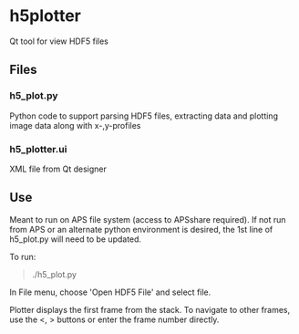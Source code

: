 # h5plotter
Qt tool for view HDF5 files

## Files

### h5_plot.py
Python code to support parsing HDF5 files, extracting data and plotting image data along with x-,y-profiles

### h5_plotter.ui
XML file from Qt designer

## Use
Meant to run on APS file system (access to APSshare required).  If not run from APS or an alternate python environment is desired, the 1st line of h5_plot.py will need to be updated.

To run:
> ./h5_plot.py

In File menu, choose 'Open HDF5 File' and select file.

Plotter displays the first frame from the stack.  To navigate to other frames, use the <, > buttons or enter the frame number directly.
